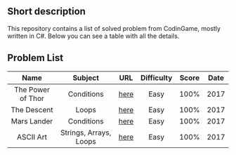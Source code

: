 ## Short description
This repository contains a list of solved problem from CodinGame, mostly written in C#.
Below you can see a table with all the details.

## Problem List
|       Name        |        Subject         |                                   URL                                   | Difficulty | Score | Date  |
| :---------------: | :--------------------: | :---------------------------------------------------------------------: | :--------: | :---: | :---: |
| The Power of Thor |       Conditions       | [here](https://www.codingame.com/training/easy/power-of-thor-episode-1) |    Easy    | 100%  | 2017  |
|    The Descent    |         Loops          |       [here](https://www.codingame.com/training/easy/the-descent)       |    Easy    | 100%  | 2017  |
|    Mars Lander    |       Conditions       |  [here](https://www.codingame.com/training/easy/mars-lander-episode-1)  |    Easy    | 100%  | 2017  |
|     ASCII Art     | Strings, Arrays, Loops |        [here](https://www.codingame.com/training/easy/ascii-art)        |    Easy    | 100%  | 2017  |

